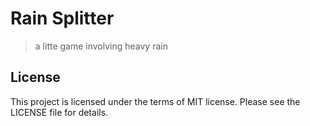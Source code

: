 # Rain Splitter

> a litte game involving heavy rain

## License

This project is licensed under the terms of MIT license. Please see the LICENSE file for details.



